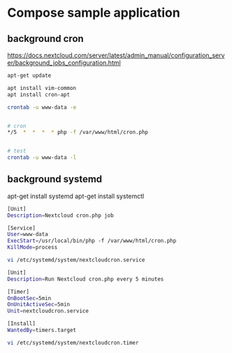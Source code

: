 # Compose sample application

## background cron

https://docs.nextcloud.com/server/latest/admin_manual/configuration_server/background_jobs_configuration.html

```bash
apt-get update

apt install vim-common
apt install cron-apt

crontab -u www-data -e


# cron
*/5  *  *  *  * php -f /var/www/html/cron.php


# test
crontab -u www-data -l
```

## background systemd

apt-get install systemd
apt-get install systemctl 

```bash
[Unit]
Description=Nextcloud cron.php job

[Service]
User=www-data
ExecStart=/usr/local/bin/php -f /var/www/html/cron.php
KillMode=process
```

```bash
vi /etc/systemd/system/nextcloudcron.service
```

```bash
[Unit]
Description=Run Nextcloud cron.php every 5 minutes

[Timer]
OnBootSec=5min
OnUnitActiveSec=5min
Unit=nextcloudcron.service

[Install]
WantedBy=timers.target
```

```bash
vi /etc/systemd/system/nextcloudcron.timer
```